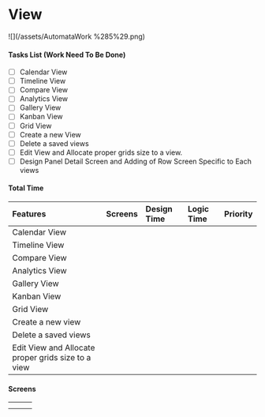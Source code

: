 # View

![](/assets/AutomataWork %285%29.png)

#### Tasks List \(Work Need To Be Done\)

* [ ] Calendar View
* [ ] Timeline View
* [ ] Compare View
* [ ] Analytics View
* [ ] Gallery View
* [ ] Kanban View
* [ ] Grid View
* [ ] Create a new View
* [ ] Delete a saved views
* [ ] Edit View and Allocate proper grids size to a view.
* [ ] Design Panel Detail Screen and  Adding of Row Screen Specific to Each views

#### Total Time

| Features | Screens | Design Time | Logic Time | Priority |
| :--- | :--- | :--- | :--- | :--- |
| Calendar View |  |  |  |  |
| Timeline View |  |  |  |  |
| Compare View |  |  |  |  |
| Analytics View |  |  |  |  |
| Gallery View |  |  |  |  |
| Kanban View |  |  |  |  |
| Grid View |  |  |  |  |
| Create a new view |  |  |  |  |
| Delete a saved views |  |  |  |  |
| Edit View and Allocate proper grids size to a view |  |  |  |  |

#### Screens

|  |  |  |
| :--- | :--- | :--- |
|  |  |  |
|  |  |  |

#### 



